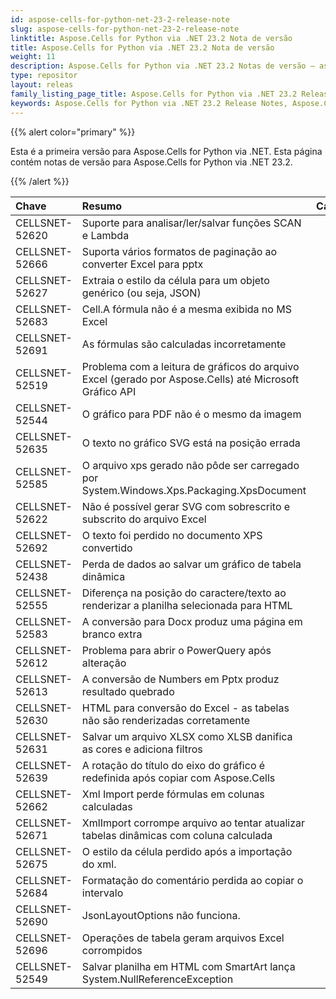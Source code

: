 ```yaml
---
id: aspose-cells-for-python-net-23-2-release-note
slug: aspose-cells-for-python-net-23-2-release-note
linktitle: Aspose.Cells for Python via .NET 23.2 Nota de versão
title: Aspose.Cells for Python via .NET 23.2 Nota de versão
weight: 11
description: Aspose.Cells for Python via .NET 23.2 Notas de versão – as últimas melhorias, novos recursos e correções
type: repositor
layout: releas
family_listing_page_title: Aspose.Cells for Python via .NET 23.2 Release Note
keywords: Aspose.Cells for Python via .NET 23.2 Release Notes, Aspose.Cells for Python via .NET 23.2 updates and fixe
---
```

{{% alert color="primary" %}} 

Esta é a primeira versão para Aspose.Cells for Python via .NET.
Esta página contém notas de versão para Aspose.Cells for Python via .NET 23.2.

{{% /alert %}} 

|**Chave**|**Resumo**|**Categoria**|
| :- | :- | :- |
|CELLSNET-52620|Suporte para analisar/ler/salvar funções SCAN e Lambda|
|CELLSNET-52666|Suporta vários formatos de paginação ao converter Excel para pptx|
|CELLSNET-52627|Extraia o estilo da célula para um objeto genérico (ou seja, JSON)|
|CELLSNET-52683|Cell.A fórmula não é a mesma exibida no MS Excel|
|CELLSNET-52691|As fórmulas são calculadas incorretamente|
|CELLSNET-52519|Problema com a leitura de gráficos do arquivo Excel (gerado por Aspose.Cells) até Microsoft Gráfico API|
|CELLSNET-52544|O gráfico para PDF não é o mesmo da imagem|
|CELLSNET-52635| O texto no gráfico SVG está na posição errada|
|CELLSNET-52585|O arquivo xps gerado não pôde ser carregado por System.Windows.Xps.Packaging.XpsDocument|
|CELLSNET-52622|Não é possível gerar SVG com sobrescrito e subscrito do arquivo Excel|
|CELLSNET-52692|O texto foi perdido no documento XPS convertido|
|CELLSNET-52438| Perda de dados ao salvar um gráfico de tabela dinâmica|
|CELLSNET-52555|Diferença na posição do caractere/texto ao renderizar a planilha selecionada para HTML|
|CELLSNET-52583|A conversão para Docx produz uma página em branco extra|
|CELLSNET-52612|Problema para abrir o PowerQuery após alteração|
|CELLSNET-52613|A conversão de Numbers em Pptx produz resultado quebrado|
|CELLSNET-52630|HTML para conversão do Excel - as tabelas não são renderizadas corretamente|
|CELLSNET-52631| Salvar um arquivo XLSX como XLSB danifica as cores e adiciona filtros|
|CELLSNET-52639|A rotação do título do eixo do gráfico é redefinida após copiar com Aspose.Cells|
|CELLSNET-52662|Xml Import perde fórmulas em colunas calculadas|
|CELLSNET-52671|XmlImport corrompe arquivo ao tentar atualizar tabelas dinâmicas com coluna calculada|
|CELLSNET-52675|O estilo da célula perdido após a importação do xml.|
|CELLSNET-52684|Formatação do comentário perdida ao copiar o intervalo|
|CELLSNET-52690|JsonLayoutOptions não funciona.|
|CELLSNET-52696|Operações de tabela geram arquivos Excel corrompidos|
|CELLSNET-52549|Salvar planilha em HTML com SmartArt lança System.NullReferenceException|
